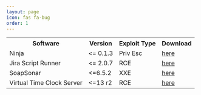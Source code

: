 ```yaml
---
layout: page
icon: fas fa-bug
order: 1
---
```

<table>
  <tr><th>Software</th><th>Version</th><th>Exploit Type</th><th>Download</th></tr>
  <tr>
    <td>Ninja</td><td>&lt;= 0.1.3</td><td>Priv Esc</td><td><a href="https://raw.githubusercontent.com/highjack/public/main/pocs/ninja-bypass.py">here</a></td> 
  </tr>
  <tr><td>Jira Script Runner</td><td>&lt;= 2.0.7</td><td>RCE</td><td><a href="https://raw.githubusercontent.com/highjack/public/main/pocs/scriptrunner.rb">here</a></td></tr>
  <tr><td>SoapSonar</td><td>&lt;=6.5.2</td><td>XXE</td><td><a href="https://raw.githubusercontent.com/highjack/public/main/pocs/soapsonar.py">here</a></td></tr>
  <tr><td>Virtual Time Clock Server</td><td>&lt;=13 r2</td><td>RCE</td><td><a href="https://raw.githubusercontent.com/highjack/public/main/pocs/virtualtimeclock.rb">here</a></td></tr>
</table>
